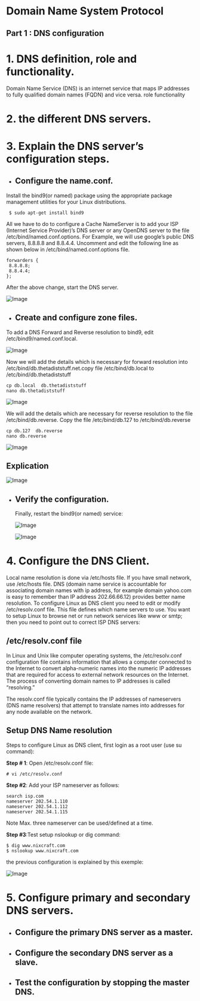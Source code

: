 # Domain Name System Protocol

## Part 1 : DNS configuration

# 1. DNS definition, role and functionality.

Domain Name Service (DNS) is an internet service that maps IP addresses to fully qualified domain names (FQDN) and vice versa.
role 
functionality
# 2. the different DNS servers.


# 3. Explain the DNS server’s configuration steps.
   - ## Configure the name.conf.
   
   Install the bind9(or named) package using the appropriate package management utilities for your Linux distributions.
   ```
    $ sudo apt-get install bind9
   ```
   All we have to do to configure a Cache NameServer is to add your ISP (Internet Service Provider)’s DNS server or any OpenDNS server to the file /etc/bind/named.conf.options. For Example, we will use google’s public DNS servers, 8.8.8.8 and 8.8.4.4.
   Uncomment and edit the following line as shown below in /etc/bind/named.conf.options file.
   ```
   forwarders {
    8.8.8.8;
    8.8.4.4;
};
   ```
   After the above change, start the DNS server.
   
   ![Image](dns1.jpeg)
   
   - ## Create and configure zone files.

To add a DNS Forward and Reverse resolution to bind9, edit /etc/bind9/named.conf.local.

![Image](dns2.jpeg)

Now we will add the details which is necessary for forward resolution into /etc/bind/db.thetadiststuff.net.copy file /etc/bind/db.local to /etc/bind/db.thetadiststuff
```
cp db.local  db.thetadiststuff
nano db.thetadiststuff
```
![Image](dns3.jpeg)

We will add the details which are necessary for reverse resolution to the file /etc/bind/db.reverse. Copy the file /etc/bind/db.127 to /etc/bind/db.reverse
```
cp db.127  db.reverse
nano db.reverse
```
![Image](dns4.jpeg)
## Explication
![Image](explication.png)


   - ## Verify the configuration.
     Finally, restart the bind9(or named) service:
     
       ![Image](dns5.jpeg)
       
       ![Image](dns7.jpeg)
       
# 4. Configure the DNS Client.

Local name resolution is done via /etc/hosts file. If you have small network, use /etc/hosts file. DNS (domain name service is accountable for associating domain names with ip address, for example domain yahoo.com is easy to remember than IP address 202.66.66.12) provides better name resolution. To configure Linux as DNS client you need to edit or modify /etc/resolv.conf file. This file defines which name servers to use. You want to setup Linux to browse net or run network services like www or smtp; then you need to point out to correct ISP DNS servers:

## /etc/resolv.conf file

In Linux and Unix like computer operating systems, the /etc/resolv.conf configuration file contains information that allows a computer connected to the Internet to convert alpha-numeric names into the numeric IP addresses that are required for access to external network resources on the Internet. The process of converting domain names to IP addresses is called “resolving.”

The resolv.conf file typically contains the IP addresses of nameservers (DNS name resolvers) that attempt to translate names into addresses for any node available on the network.

## Setup DNS Name resolution
Steps to configure Linux as DNS client, first login as a root user (use su command):

**Step # 1**: Open /etc/resolv.conf file:

`# vi /etc/resolv.conf`

**Step #2**: Add your ISP nameserver as follows:
```
search isp.com
nameserver 202.54.1.110
nameserver 202.54.1.112
nameserver 202.54.1.115
```
Note Max. three nameserver can be used/defined at a time.

**Step #3**:Test setup nslookup or dig command:
```
$ dig www.nixcraft.com
$ nslookup www.nixcraft.com
```   
the previous configuration is explained by this exemple:

![Image](dns6.jpeg)

# 5. Configure primary and secondary DNS servers.
   -  ## Configure the primary DNS server as a master.
   -  ## Configure the secondary DNS server as a slave.
   -  ## Test the configuration by stopping the master DNS.
